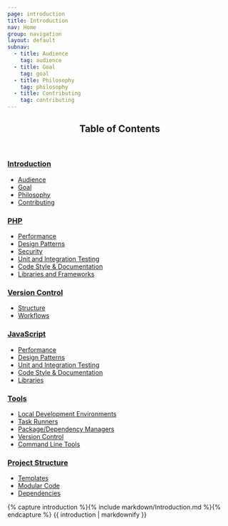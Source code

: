 ```yaml
---
page: introduction
title: Introduction
nav: Home
group: navigation
layout: default
subnav:
  - title: Audience
    tag: audience
  - title: Goal
    tag: goal
  - title: Philosophy
    tag: philosophy
  - title: Contributing
    tag: contributing
---
```


<section class="toc">
	<header>
		<h2>Table of Contents</h2>
	</header>
	<div class="section">
		<div class="col">
			<h3><a href="{{ HOME_PATH }}#top">Introduction</a></h3>
			<ul>
				<li><a href="{{ HOME_PATH }}#audience">Audience</a></li>
				<li><a href="{{ HOME_PATH }}#goal">Goal</a></li>
				<li><a href="{{ HOME_PATH }}#philosophy">Philosophy</a></li>
				<li><a href="{{ HOME_PATH }}#contributing">Contributing</a></li>
			</ul>
		</div>
		<div class="col">
			<h3><a href="{{ HOME_PATH }}php#top">PHP</a></h3>
			<ul>
				<li><a href="{{ HOME_PATH }}php#performance">Performance</a></li>
				<li><a href="{{ HOME_PATH }}php#design-patterns">Design Patterns</a></li>
				<li><a href="{{ HOME_PATH }}php#security">Security</a></li>
				<li><a href="{{ HOME_PATH }}php#unit-testing">Unit and Integration Testing</a></li>
				<li><a href="{{ HOME_PATH }}php#code-style">Code Style & Documentation</a></li>
				<li><a href="{{ HOME_PATH }}php#libraries">Libraries and Frameworks</a></li>
			</ul>
		</div>
		<div class="col">
			<h3><a href="{{ HOME_PATH }}version-control#top">Version Control</a></h3>
			<ul>
				<li><a href="{{ HOME_PATH }}version-control#structure">Structure</a></li>
				<li><a href="{{ HOME_PATH }}version-control#workflows">Workflows</a></li>
			</ul>
		</div>
		<div class="col">
			<h3><a href="{{ HOME_PATH }}javascript#top">JavaScript</a></h3>
			<ul>
				<li><a href="{{ HOME_PATH }}javascript#performance">Performance</a></li>
				<li><a href="{{ HOME_PATH }}javascript#design-patterns">Design Patterns</a></li>
				<li>
					<a href="{{ HOME_PATH }}javascript#unit-and-integration-testing">Unit and Integration Testing</a>
				</li>
				<li><a href="{{ HOME_PATH }}javascript#code-style">Code Style & Documentation</a></li>
				<li><a href="{{ HOME_PATH }}javascript#libraries">Libraries</a></li>
			</ul>
		</div>
		<div class="col">
			<h3><a href="{{ HOME_PATH }}tools#top">Tools</a></h3>
			<ul>
				<li><a href="{{ HOME_PATH }}tools#local-development">Local Development Environments</a></li>
				<li><a href="{{ HOME_PATH }}tools#task-runners">Task Runners</a></li>
				<li><a href="{{ HOME_PATH }}tools#package-managers">Package/Dependency Managers</a></li>
				<li><a href="{{ HOME_PATH }}tools#version-control">Version Control</a></li>
				<li><a href="{{ HOME_PATH }}tools#command-line">Command Line Tools</a></li>
			</ul>
		</div>
		<div class="col">
			<h3><a href="{{ HOME_PATH }}structure#top">Project Structure</a></h3>
			<ul>
				<li><a href="{{ HOME_PATH }}structure#templates">Templates</a></li>
				<li><a href="{{ HOME_PATH }}structure#modular-code">Modular Code</a></li>
				<li><a href="{{ HOME_PATH }}structure#dependencies">Dependencies</a></li>
			</ul>
		</div>
	</div>
</section>

<div class="docs-section">
		{% capture introduction %}{% include markdown/Introduction.md %}{% endcapture %}
		{{ introduction | markdownify }}
</div>